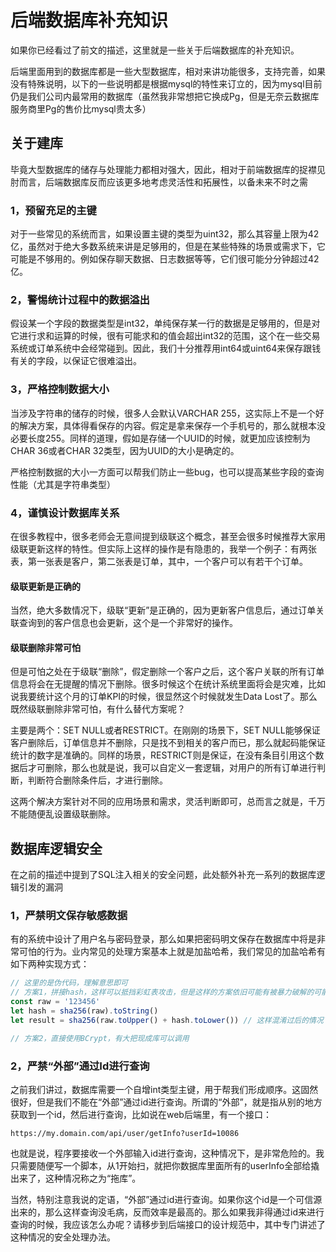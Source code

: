 # 后端数据库补充知识

如果你已经看过了前文的描述，这里就是一些关于后端数据库的补充知识。

后端里面用到的数据库都是一些大型数据库，相对来讲功能很多，支持完善，如果没有特殊说明，以下的一些说明都是根据mysql的特性来订立的，因为mysql目前仍是我们公司内最常用的数据库（虽然我非常想把它换成Pg，但是无奈云数据库服务商里Pg的售价比mysql贵太多）

## 关于建库

毕竟大型数据库的储存与处理能力都相对强大，因此，相对于前端数据库的捉襟见肘而言，后端数据库反而应该更多地考虑灵活性和拓展性，以备未来不时之需

### 1，预留充足的主键

对于一些常见的系统而言，如果设置主键的类型为uint32，那么其容量上限为42亿，虽然对于绝大多数系统来讲是足够用的，但是在某些特殊的场景或需求下，它可能是不够用的。例如保存聊天数据、日志数据等等，它们很可能分分钟超过42亿。

### 2，警惕统计过程中的数据溢出

假设某一个字段的数据类型是int32，单纯保存某一行的数据是足够用的，但是对它进行求和运算的时候，很有可能求和的值会超出int32的范围，这个在一些交易系统或订单系统中会经常碰到。因此，我们十分推荐用int64或uint64来保存跟钱有关的字段，以保证它很难溢出。

### 3，严格控制数据大小

当涉及字符串的储存的时候，很多人会默认VARCHAR 255，这实际上不是一个好的解决方案，具体得看保存的内容。假定是拿来保存一个手机号的，那么就根本没必要长度255。同样的道理，假如是存储一个UUID的时候，就更加应该控制为CHAR 36或者CHAR 32类型，因为UUID的大小是确定的。

严格控制数据的大小一方面可以帮我们防止一些bug，也可以提高某些字段的查询性能（尤其是字符串类型）

### 4，谨慎设计数据库关系

在很多教程中，很多老师会无意间提到级联这个概念，甚至会很多时候推荐大家用级联更新这样的特性。但实际上这样的操作是有隐患的，我举一个例子：有两张表，第一张表是客户，第二张表是订单，其中，一个客户可以有若干个订单。

#### 级联更新是正确的

当然，绝大多数情况下，级联“更新”是正确的，因为更新客户信息后，通过订单关联查询到的客户信息也会更新，这个是一个非常好的操作。

#### 级联删除非常可怕

但是可怕之处在于级联“删除”，假定删除一个客户之后，这个客户关联的所有订单信息将会在无提醒的情况下删除。很多时候这个在统计系统里面将会是灾难，比如说我要统计这个月的订单KPI的时候，很显然这个时候就发生Data Lost了。那么既然级联删除非常可怕，有什么替代方案呢？

主要是两个：SET NULL或者RESTRICT。在刚刚的场景下，SET NULL能够保证客户删除后，订单信息并不删除，只是找不到相关的客户而已，那么就起码能保证统计的数字是准确的。同样的场景，RESTRICT则是保证，在没有条目引用这个数据后才可删除，那么也就是说，我可以自定义一套逻辑，对用户的所有订单进行判断，判断符合删除条件后，才进行删除。

这两个解决方案针对不同的应用场景和需求，灵活判断即可，总而言之就是，千万不能随便乱设置级联删除。

## 数据库逻辑安全

在之前的描述中提到了SQL注入相关的安全问题，此处额外补充一系列的数据库逻辑引发的漏洞

### 1，严禁明文保存敏感数据

有的系统中设计了用户名与密码登录，那么如果把密码明文保存在数据库中将是非常可怕的行为。业内常见的处理方案基本上就是加盐哈希，我们常见的加盐哈希有如下两种实现方式：

```js
// 这里的是伪代码，理解意思即可
// 方案1，拼接hash，这样可以抵挡彩虹表攻击，但是这样的方案依旧可能有被暴力破解的可能
const raw = '123456'
let hash = sha256(raw).toString()
let result = sha256(raw.toUpper() + hash.toLower()) // 这样混淆过后的情况下，基本上已经很难爆破了，但是这个算法的问题在于，一旦你混淆的手段泄漏了（比如说公司内鬼，或者是被反编译了）这个算法就逃不过彩虹表的爆破了，于是乎有了第二种解决方案

// 方案2，直接使用BCrypt，有大把现成库可以调用
```

### 2，严禁“外部”通过Id进行查询

之前我们讲过，数据库需要一个自增int类型主键，用于帮我们形成顺序。这固然很好，但是我们不能在“外部”通过id进行查询。所谓的“外部”，就是指从别的地方获取到一个id，然后进行查询，比如说在web后端里，有一个接口：

``` http
https://my.domain.com/api/user/getInfo?userId=10086
```

也就是说，程序要接收一个外部输入id进行查询，这种情况下，是非常危险的。我只需要随便写一个脚本，从1开始扫，就把你数据库里面所有的userInfo全部给撬出来了，这种情况称之为“拖库”。

当然，特别注意我说的定语，“外部”通过id进行查询。如果你这个id是一个可信源出来的，那么这样查询没毛病，反而效率是最高的。那么如果我非得通过id来进行查询的时候，我应该怎么办呢？请移步到后端接口的设计规范中，其中专门讲述了这种情况的安全处理办法。